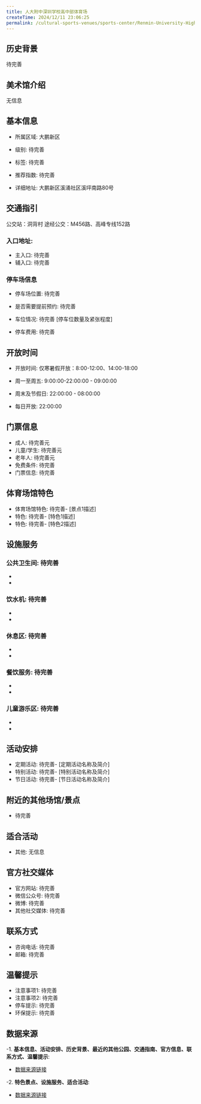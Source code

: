 ```yaml
---
title: 人大附中深圳学校高中部体育场
createTime: 2024/12/11 23:06:25
permalink: /cultural-sports-venues/sports-center/Renmin-University-High-School-Shenzhen-School-High-School-Stadium/
---
```


<ImageCard
image="https://www.sz.gov.cn/img/4/4108/4108482/11169233.jpg"
title= "人大附中深圳学校高中部体育场"
description= ""
date="2024/12/11"
href="/"
author="sunshang-hl"
/>
## 历史背景

 待完善

## 美术馆介绍

 无信息

## 基本信息

- 所属区域: 大鹏新区

- 级别: 待完善

- 标签: 待完善

- 推荐指数: 待完善

- 详细地址: 大鹏新区溪涌社区溪坪南路80号

## 交通指引

 公交站：洞背村 途经公交：M456路、高峰专线152路
### 入口地址:
- 主入口: 待完善
- 辅入口: 待完善
### 停车场信息
- 停车场位置: 待完善

- 是否需要提前预约: 待完善

- 车位情况: 待完善 [停车位数量及紧张程度]

- 停车费用: 待完善

## 开放时间
- 开放时间: 仅寒暑假开放：8:00-12:00、14:00-18:00

- 周一至周五: 9:00:00-22:00:00 - 09:00:00
- 周末及节假日: 22:00:00 - 08:00:00
- 每日开放: 22:00:00

## 门票信息
- 成人: 待完善元
- 儿童/学生: 待完善元
- 老年人: 待完善元
- 免费条件: 待完善
- 门票信息: 待完善
## 体育场馆特色
- 体育场馆特色: 待完善- [景点1描述]
- 特色: 待完善- [特色1描述]
- 特色: 待完善- [特色2描述]
## 设施服务
### 公共卫生间: 待完善
- 
- 
### 饮水机: 待完善
- 
- 
### 休息区: 待完善
- 
- 
### 餐饮服务: 待完善
- 
- 
### 儿童游乐区: 待完善
- 
- 
## 活动安排
- 定期活动: 待完善- [定期活动名称及简介]
- 特别活动: 待完善- [特别活动名称及简介]
- 节日活动: 待完善- [节日活动名称及简介]
## 附近的其他场馆/景点
- 待完善

## 适合活动
- 其他: 无信息

## 官方社交媒体
- 官方网站: 待完善
- 微信公众号: 待完善
- 微博: 待完善
- 其他社交媒体: 待完善

## 联系方式
- 咨询电话: 待完善
- 邮箱: 待完善

## 温馨提示
- 注意事项1: 待完善
- 注意事项2: 待完善
- 停车提示: 待完善
- 环保提示: 待完善

## 数据来源
-1. **基本信息、活动安排、历史背景、最近的其他公园、交通指南、官方信息、联系方式、温馨提示**:
- [数据来源链接](https://www.sz.gov.cn/szzt2010/szwtt/wtcg/tycg/content/post_11169233.html)

-2. **特色景点、设施服务、适合活动**:
- [数据来源链接](https://www.sz.gov.cn/szzt2010/szwtt/wtcg/tycg/content/post_11169233.html)

